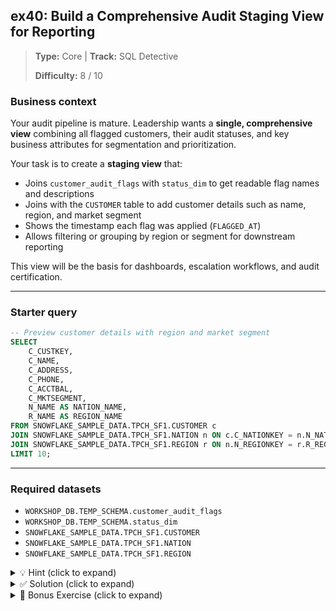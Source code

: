 ## ex40: Build a Comprehensive Audit Staging View for Reporting

> **Type:** Core | **Track:** SQL Detective  
>
> **Difficulty:** 8 / 10

### Business context
Your audit pipeline is mature. Leadership wants a **single, comprehensive view** combining all flagged customers, their audit statuses, and key business attributes for segmentation and prioritization.

Your task is to create a **staging view** that:
- Joins `customer_audit_flags` with `status_dim` to get readable flag names and descriptions  
- Joins with the `CUSTOMER` table to add customer details such as name, region, and market segment  
- Shows the timestamp each flag was applied (`FLAGGED_AT`)  
- Allows filtering or grouping by region or segment for downstream reporting  

This view will be the basis for dashboards, escalation workflows, and audit certification.

---

### Starter query

```sql
-- Preview customer details with region and market segment
SELECT
    C_CUSTKEY,
    C_NAME,
    C_ADDRESS,
    C_PHONE,
    C_ACCTBAL,
    C_MKTSEGMENT,
    N_NAME AS NATION_NAME,
    R_NAME AS REGION_NAME
FROM SNOWFLAKE_SAMPLE_DATA.TPCH_SF1.CUSTOMER c
JOIN SNOWFLAKE_SAMPLE_DATA.TPCH_SF1.NATION n ON c.C_NATIONKEY = n.N_NATIONKEY
JOIN SNOWFLAKE_SAMPLE_DATA.TPCH_SF1.REGION r ON n.N_REGIONKEY = r.R_REGIONKEY
LIMIT 10;
```

---

### Required datasets

* `WORKSHOP_DB.TEMP_SCHEMA.customer_audit_flags`
* `WORKSHOP_DB.TEMP_SCHEMA.status_dim`
* `SNOWFLAKE_SAMPLE_DATA.TPCH_SF1.CUSTOMER`
* `SNOWFLAKE_SAMPLE_DATA.TPCH_SF1.NATION`
* `SNOWFLAKE_SAMPLE_DATA.TPCH_SF1.REGION`

<details>
<summary>💡 Hint (click to expand)</summary>

#### How to think about it

- Join your audit flags to the customer table on `C_CUSTKEY`  
- Join to `status_dim` to get flag descriptions  
- Join to `NATION` and `REGION` for business geography  
- Include the `FLAGGED_AT` timestamp  
- Create a **view or table** named `customer_audit_staging`  
- Think about including columns useful for filtering or grouping in dashboards

#### Helpful SQL concepts

`JOIN`, `CREATE OR REPLACE VIEW`, column selection, business attribute enrichment

</details>

<details>
<summary>✅ Solution (click to expand)</summary>

```sql
CREATE OR REPLACE VIEW WORKSHOP_DB.TEMP_SCHEMA.customer_audit_staging AS
SELECT
    f.C_CUSTKEY,
    c.C_NAME,
    c.C_MKTSEGMENT,
    n.N_NAME AS nation_name,
    r.R_NAME AS region_name,
    s.status_flag,
    s.status_description,
    f.FLAGGED_AT
FROM WORKSHOP_DB.TEMP_SCHEMA.customer_audit_flags f
JOIN SNOWFLAKE_SAMPLE_DATA.TPCH_SF1.CUSTOMER c ON f.C_CUSTKEY = c.C_CUSTKEY
JOIN SNOWFLAKE_SAMPLE_DATA.TPCH_SF1.NATION n ON c.C_NATIONKEY = n.N_NATIONKEY
JOIN SNOWFLAKE_SAMPLE_DATA.TPCH_SF1.REGION r ON n.N_REGIONKEY = r.R_REGIONKEY
JOIN WORKSHOP_DB.TEMP_SCHEMA.status_dim s ON f.status_id = s.status_id;
```

#### Why this works

This view consolidates the audit pipeline output into a business-friendly format, blending flags with rich customer context and geography, enabling actionable insights and downstream reporting.

#### Business answer

Leadership can now slice and dice flagged customers by region, segment, and audit reason — accelerating remediation and monitoring.

#### Take-aways

* Views enable reusable, maintainable audit outputs  
* Enriching audit data with customer metadata provides business context  
* This synthesis step is critical for stakeholder communication  
* Well-designed audit layers empower governance and data quality

</details>

<details>
<summary>🎁 Bonus Exercise (click to expand)</summary>

Add columns to your view to show:

- The count of distinct audit flags per customer (i.e., how many different issues a customer has)
- The timestamp of the **most recent** flag per customer

This will help prioritize customers with multiple or recent issues.

Hint: Use `COUNT(DISTINCT ...) OVER (PARTITION BY ...)` and `MAX(...) OVER (PARTITION BY ...)`

</details>
